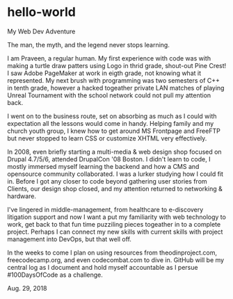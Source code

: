 # hello-world
My Web Dev Adventure

The man, the myth, and the legend never stops learning.

I am Praveen, a regular human. My first experience with code was with making a turtle draw patters using Logo in thrid grade, shout-out Pine Crest! I saw Adobe PageMaker at work in eigth grade, not knowing what it represented. My next brush with programming was two semesters of C++ in tenth grade, however a hacked togeather private LAN matches of playing Unreal Tournament with the school network could not pull my attention back. 

I went on to the business route, set on absorbing as much as I could with expectation all the lessons would come in handy. Helping family and my church youth group, I knew how to get around MS Frontpage and FreeFTP  but never stopped to learn CSS or customize XHTML very effectively. 

In 2008, even briefly starting a multi-media & web design shop focused on Drupal 4.7/5/6, attended DrupalCon '08 Boston. I didn't learn to code, I mostly immersed myself learning the backend and how a CMS and opensource community collaborated. I was a lurker studying how I could fit in. Before I got any closer to code beyond gathering user stories from Clients, our design shop closed, and my attention returned to networking & hardware. 

I've lingered in middle-management, from healthcare to e-discovery litigation support and now I want a put my familiarity with web technology to work, get back to that fun time puzziling pieces togeather in to a complete project. Perhaps I can connect my new skills with current skills with project management into DevOps, but that well off.

In the weeks to come I plan on using resources from theodinproject.com, freecodecamp.org, and even codecombat.com to dive in. GitHub will be my central log as I document and hold myself accountable as I persue #100DaysOfCode as a challenge.

Aug. 29, 2018
